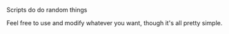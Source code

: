 Scripts do do random things

Feel free to use and modify whatever you want, though it's all pretty simple.

